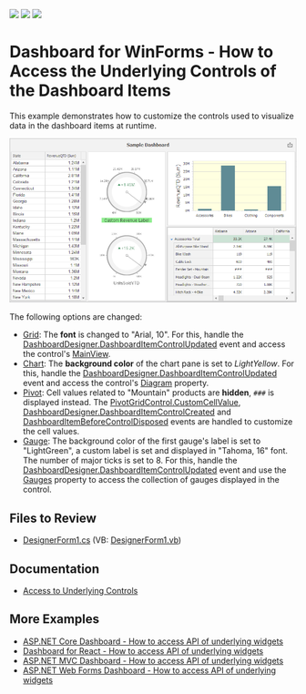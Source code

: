 <!-- default badges list -->
![](https://img.shields.io/endpoint?url=https://codecentral.devexpress.com/api/v1/VersionRange/196571515/22.2.4%2B)
[![](https://img.shields.io/badge/Open_in_DevExpress_Support_Center-FF7200?style=flat-square&logo=DevExpress&logoColor=white)](https://supportcenter.devexpress.com/ticket/details/T828610)
[![](https://img.shields.io/badge/📖_How_to_use_DevExpress_Examples-e9f6fc?style=flat-square)](https://docs.devexpress.com/GeneralInformation/403183)
<!-- default badges end -->

# Dashboard for WinForms - How to Access the Underlying Controls of the Dashboard Items

This example demonstrates how to customize the controls used to visualize data in the dashboard items at runtime.

![customized-controls](images/customized-controls.png)

The following options are changed:

* [Grid](https://docs.devexpress.com/Dashboard/15150): The **font** is changed to "Arial, 10". For this, handle the [DashboardDesigner.DashboardItemControlUpdated](https://docs.devexpress.com/Dashboard/DevExpress.DashboardWin.DashboardDesigner.DashboardItemControlUpdated) event and access the control's [MainView](https://docs.devexpress.com/WindowsForms/DevExpress.XtraGrid.GridControl.MainView).
* [Chart](https://docs.devexpress.com/Dashboard/14719): The **background color** of the chart pane is set to _LightYellow_. For this, handle the [DashboardDesigner.DashboardItemControlUpdated](https://docs.devexpress.com/Dashboard/DevExpress.DashboardWin.DashboardDesigner.DashboardItemControlUpdated) event and access the control's [Diagram](https://docs.devexpress.com/WindowsForms/DevExpress.XtraCharts.ChartControl.Diagram) property.
* [Pivot](https://docs.devexpress.com/Dashboard/15266): Cell values related to "Mountain" products are **hidden**, `###` is displayed instead. The [PivotGridControl.CustomCellValue](https://docs.devexpress.com/WindowsForms/DevExpress.XtraPivotGrid.PivotGridControl.CustomCellValue), [DashboardDesigner.DashboardItemControlCreated](https://docs.devexpress.com/Dashboard/DevExpress.DashboardWin.DashboardDesigner.DashboardItemControlCreated) and [DashboardItemBeforeControlDisposed](https://docs.devexpress.com/Dashboard/DevExpress.DashboardWin.DashboardDesigner.DashboardItemBeforeControlDisposed) events are handled to customize the cell values.
* [Gauge](https://docs.devexpress.com/Dashboard/15264): The background color of the first gauge's label is set to "LightGreen", a custom label is set and displayed in "Tahoma, 16" font. The number of major ticks is set to 8. For this, handle the [DashboardDesigner.DashboardItemControlUpdated](https://docs.devexpress.com/Dashboard/DevExpress.DashboardWin.DashboardDesigner.DashboardItemControlUpdated) event and use the [Gauges](https://docs.devexpress.com/WindowsForms/DevExpress.XtraGauges.Win.GaugeControlBase.Gauges) property to access the collection of gauges displayed in the control.


## Files to Review

- [DesignerForm1.cs](./CS/DashboardDesigner_ControlAccess/DesignerForm1.cs) (VB: [DesignerForm1.vb](./VB/DashboardDesigner_ControlAccess/DesignerForm1.vb))

## Documentation

- [Access to Underlying Controls](https://docs.devexpress.com/Dashboard/401095/)


## More Examples

- [ASP.NET Core Dashboard - How to access API of underlying widgets](https://github.com/DevExpress-Examples/asp-net-core-dashboard-underlying-widgets-api)
- [Dashboard for React - How to access API of underlying widgets](https://github.com/DevExpress-Examples/dashboard-react-underlying-widgets-api)
- [ASP.NET MVC Dashboard - How to access API of underlying widgets](https://github.com/DevExpress-Examples/asp-net-mvc-dashboard-underlying-widgets-api)
- [ASP.NET Web Forms Dashboard - How to access API of underlying widgets](https://github.com/DevExpress-Examples/how-to-access-api-of-underlying-widgets-in-the-aspnet-dashboard-control-t492396)
